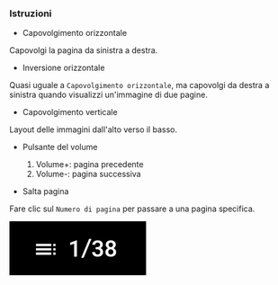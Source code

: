 ### Istruzioni

- Capovolgimento orizzontale

Capovolgi la pagina da sinistra a destra.

- Inversione orizzontale

Quasi uguale a `Capovolgimento orizzontale`, ma capovolgi da destra a sinistra quando visualizzi un'immagine di due pagine.

- Capovolgimento verticale

Layout delle immagini dall'alto verso il basso.

- Pulsante del volume

  1. Volume+: pagina precedente
  2. Volume-: pagina successiva

- Salta pagina

Fare clic sul `Numero di pagina` per passare a una pagina specifica.

![page](page.png)
